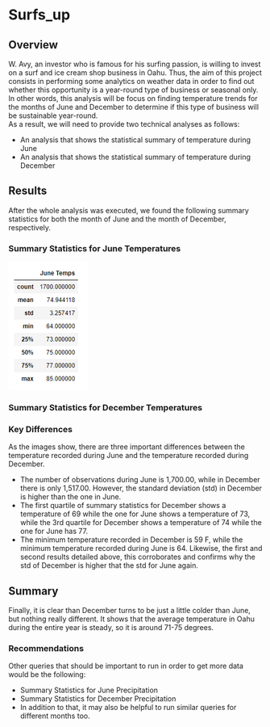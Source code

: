 # Surfs_up

## Overview
W. Avy, an investor who is famous for his surfing passion, is willing to invest on a surf and ice cream shop business in Oahu. Thus, the aim of this project consists in performing some analytics on weather data in order to find out whether this opportunity is a year-round type of business or seasonal only.  
In other words, this analysis will be focus on finding temperature trends for the months of June and December to determine if this type of business will be sustainable year-round.  
As a result, we will need to provide two technical analyses as follows:
-	An analysis that shows the statistical summary of temperature during June
-	An analysis that shows the statistical summary of temperature during December

## Results
After the whole analysis was executed, we found the following summary statistics for both the month of June and the month of December, respectively. 

### Summary Statistics for June Temperatures
![June Temps](https://github.com/rdonosob1/Surfs_up/blob/main/June%20Temps.png)

### Summary Statistics for December Temperatures

### Key Differences 
As the images show, there are three important differences between the temperature recorded during June and the temperature recorded during December. 
-	The number of observations during June is 1,700.00, while in December there is only 1,517.00.
However, the standard deviation (std) in December is higher than the one in June. 
-	The first quartile of summary statistics for December shows a temperature of 69 while the one for June shows a temperature of 73, while the 3rd quartile for December shows a temperature of 74 while the one for June has 77.
-	The minimum temperature recorded in December is 59 F, while the minimum temperature recorded during June is 64. Likewise, the first and second results detailed above, this corroborates and confirms why the std of December is higher that the std for June again. 

## Summary
Finally, it is clear than December turns to be just a little colder than June, but nothing really different. It shows that the average temperature in Oahu during the entire year is steady, so it is around 71-75 degrees. 

### Recommendations
Other queries that should be important to run in order to get more data would be the following:
-	Summary Statistics for June Precipitation
-	Summary Statistics for December Precipitation 
-	In addition to that, it may also be helpful to run similar queries for different months too. 
